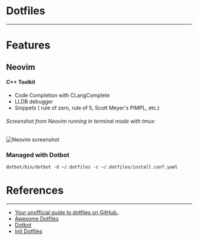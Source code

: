 # Dotfiles
----

# Features
## Neovim
#### C++ Toolkit
- Code Completion with CLangComplete
- LLDB debugger
- Snippets ( rule of zero, rule of 5, Scott Meyer's PIMPL, etc.)
###### Screenshot from Neovim running in terminal mode with tmux:
![Neovim screenshot](https://github.com/drumaddict/dotfiles/blob/master/neovim.jpg)
### Managed with Dotbot
`dotbot/bin/dotbot -d ~/.dotfiles -c ~/.dotfiles/install.conf.yaml`
# References
----
 * [Your unofficial guide to dotfiles on GitHub.](https://dotfiles.github.io/).
 * [Awesome Dotfiles](https://github.com/webpro/awesome-dotfiles)
 * [Dotbot](https://github.com/anishathalye/dotbot)
 * [Init Dotfiles](https://github.com/Vaelatern/init-dotfiles)
